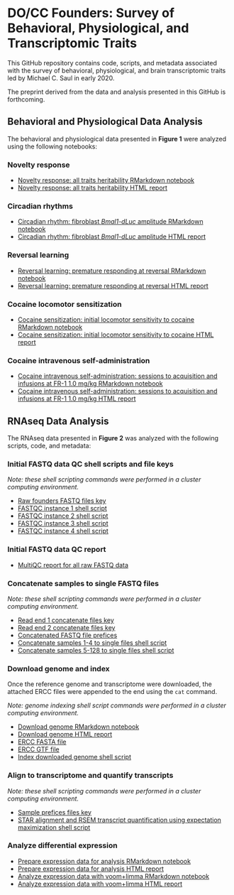 # DO/CC Founders: Survey of Behavioral, Physiological, and Transcriptomic Traits

This GitHub repository contains code, scripts, and metadata associated with the survey of behavioral, physiological, and brain transcriptomic traits led by Michael C. Saul in early 2020.

The preprint derived from the data and analysis presented in this GitHub is forthcoming.

## Behavioral and Physiological Data Analysis

The behavioral and physiological data presented in **Figure 1** were analyzed using the following notebooks:

### Novelty response

* [Novelty response: all traits heritability RMarkdown notebook](Rmd/novelty_heritability_plot.Rmd)
* [Novelty response: all traits heritability HTML report](html/novelty_heritability_plot.html)

### Circadian rhythms

* [Circadian rhythm: fibroblast *Bmal1-dLuc* amplitude RMarkdown notebook](Rmd/circadian_fibroblast_heritability_plot.Rmd)
* [Circadian rhythm: fibroblast *Bmal1-dLuc* amplitude HTML report](html/circadian_fibroblast_heritability_plot.html)

### Reversal learning

* [Reversal learning: premature responding at reversal RMarkdown notebook](Rmd/reversal_heritability_plot.Rmd)
* [Reversal learning: premature responding at reversal HTML report](html/reversal_heritability_plot.html)

### Cocaine locomotor sensitization

* [Cocaine sensitization: initial locomotor sensitivity to cocaine RMarkdown notebook](Rmd/sensi_heritability_plot.Rmd)
* [Cocaine sensitization: initial locomotor sensitivity to cocaine HTML report](html/sensi_heritability_plot.html)

### Cocaine intravenous self-administration

* [Cocaine intravenous self-administration: sessions to acquisition and infusions at FR-1 1.0 mg/kg RMarkdown notebook](Rmd/IVSA_heritability_plot.Rmd)
* [Cocaine intravenous self-administration: sessions to acquisition and infusions at FR-1 1.0 mg/kg HTML report](html/IVSA_heritability_plot.html)

## RNAseq Data Analysis

The RNAseq data presented in **Figure 2** was analyzed with the following scripts, code, and metadata:

### Initial FASTQ data QC shell scripts and file keys

*Note: these shell scripting commands were performed in a cluster computing environment.*

* [Raw founders FASTQ files key](file_keys/founders_fastq_files.txt)
* [FASTQC instance 1 shell script](sh/fastqc_1.sh)
* [FASTQC instance 2 shell script](sh/fastqc_2.sh)
* [FASTQC instance 3 shell script](sh/fastqc_3.sh)
* [FASTQC instance 4 shell script](sh/fastqc_4.sh)

### Initial FASTQ data QC report

* [MultiQC report for all raw FASTQ data](html/multiqc_report.html)

### Concatenate samples to single FASTQ files

*Note: these shell scripting commands were performed in a cluster computing environment.*

* [Read end 1 concatenate files key](file_keys/cat_fastq_in_R1.txt)
* [Read end 2 concatenate files key](file_keys/cat_fastq_in_R2.txt)
* [Concatenated FASTQ file prefices](file_keys/file_prefices.txt)
* [Concatenate samples 1-4 to single files shell script](sh/cat_founder_fastqs_1to4.sh)
* [Concatenate samples 5-128 to single files shell script](sh/cat_founder_fastqs_5to128.sh)

### Download genome and index

Once the reference genome and transcriptome were downloaded, the attached ERCC files were appended to the end using the `cat` command.

*Note: genome indexing shell script commands were performed in a cluster computing environment.*

* [Download genome RMarkdown notebook](Rmd/founders_mgp_vcf_ensembl_genome_download.Rmd)
* [Download genome HTML report](html/founders_mgp_vcf_ensembl_genome_download.html)
* [ERCC FASTA file](ERCC/ERCC.fa)
* [ERCC GTF file](ERCC/ERCC.gtf)
* [Index downloaded genome shell script](sh/STAR_index.sh)

### Align to transcriptome and quantify transcripts

*Note: these shell scripting commands were performed in a cluster computing environment.*

* [Sample prefices files key](file_keys/file_prefices.txt)
* [STAR alignment and RSEM transcript quantification using expectation maximization shell script](sh/STAR_align_all_ref_RSEM.sh)

### Analyze differential expression

* [Prepare expression data for analysis RMarkdown notebook](Rmd/founders_expression_prep_STAR_RSEM.Rmd)
* [Prepare expression data for analysis HTML report](html/founders_expression_prep_STAR_RSEM.html)
* [Analyze expression data with voom+limma RMarkdown notebook](Rmd/founders_expression_analysis_STAR_RSEM.Rmd)
* [Analyze expression data with voom+limma HTML report](html/founders_expression_analysis_STAR_RSEM.html)

